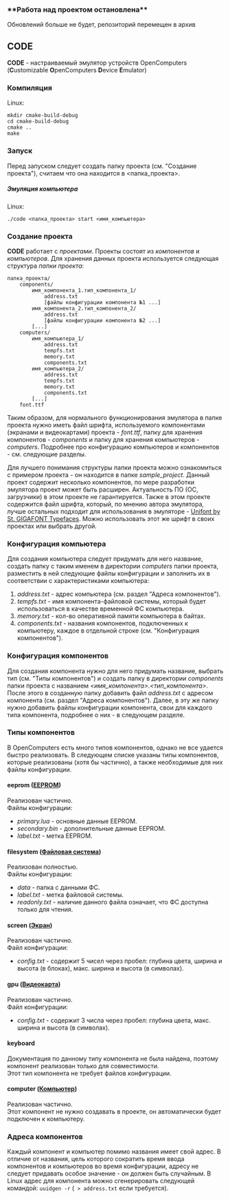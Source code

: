 ### \*\*Работа над проектом остановлена\*\*
Обновлений больше не будет, репозиторий перемещен в архив
## CODE
**CODE** - настраиваемый эмулятор устройств OpenComputers (**C**ustomizable **O**penComputers **D**evice **E**mulator)

### Компиляция
Linux:
```shell script
mkdir cmake-build-debug
cd cmake-build-debug
cmake ..
make
```

### Запуск
Перед запуском следует создать папку проекта (см. "Создание проекта"), считаем что она находится в \<папка_проекта\>.
##### Эмуляция компьютера
Linux:
```shell script
./code <папка_проекта> start <имя_компьютера>
```

### Создание проекта
**CODE** работает с _проектами_. Проекты состоят из _компонентов_ и _компьютеров_. Для хранения данных проекта используется следующая структура _папки проекта_:
```
папка_проекта/
    components/
        имя_компонента_1.тип_компонента_1/
            address.txt
            [файлы конфигурации компонента №1 ...]
        имя_компонента_2.тип_компонента_2/
            address.txt
            [файлы конфигурации компонента №2 ...]
        [...]
    computers/
        имя_компьютера_1/
            address.txt
            tempfs.txt
            memory.txt
            components.txt
        имя_компьютера_2/
            address.txt
            tempfs.txt
            memory.txt
            components.txt
        [...]
    font.ttf
```
Таким образом, для нормального функционирования эмулятора в папке проекта нужно иметь файл шрифта,
используемого компонентами (экранами и видеокартами) проекта - _font.ttf_, папку для хранения компонентов - _components_ и 
папку для хранения компьютеров - _computers_. Подробнее про конфигурацию компьютеров и компонентов - см. следующие разделы.

Для лучшего понимания структуры папки проекта можно ознакомиться с примером проекта - он находится в папке _sample_project_.
Данный проект содержит несколько компонентов, по мере разработки эмулятора проект может быть расширен. Актуальность ПО 
(ОС, загрузчики) в этом проекте не гарантируется. Также в этом проекте содержится файл шрифта, который, по мнению
автора эмулятора, лучше остальных подходит для использования в эмуляторе - [Unifont by St. GIGAFONT Typefaces](https://www.fontspace.com/unifont-font-f26370 "Страница шрифта").
Можно использовать этот же шрифт в своих проектах или выбрать другой.

### Конфигурация компьютера
Для создания компьютера следует придумать для него название, создать папку с таким именем в директории _computers_ папки проекта,
разместить в ней следующие файлы конфигурации и заполнить их в соответствии с характеристиками компьютера:
1. _address.txt_ - адрес компьютера (см. раздел "Адреса компонентов").
1. _tempfs.txt_ - имя компонента-файловой системы, который будет использоваться в качестве временной ФС компьютера.
1. _memory.txt_ - кол-во оперативной памяти компьютера в байтах.
1. _components.txt_ - названия компонентов, подключенных к компьютеру, каждое в отдельной строке (см. "Конфигурация компонентов").

### Конфигурация компонентов
Для создания компонента нужно для него придумать название, выбрать тип (см. "Типы компонентов") и создать папку в директории _components_ папки проекта
с названием _<имя_компонента>.<тип_компонента>_. После этого в созданную папку добавить файл _address.txt_ с адресом компонента (см. раздел "Адреса компонентов").
Далее, в эту же папку нужно добавить файлы конфигурации компонента, свои для каждого типа компонента, подробнее о них - в следующем разделе.

### Типы компонентов
В OpenComputers есть много типов компонентов, однако не все удается быстро реализовать. В следующем списке указаны типы компонентов, 
которые реализованы (хотя бы частично), а также необходимые для них файлы конфигурации.

#### eeprom ([EEPROM](https://ocdoc.cil.li/component:eeprom))
Реализован частично.  
Файлы конфигурации:
* _primary.lua_ - основные данные EEPROM.
* _secondary.bin_ - дополнительные данные EEPROM.
* _label.txt_ - метка EEPROM.
#### filesystem ([Файловая система](https://ocdoc.cil.li/component:filesystem))
Реализован полностью.  
Файлы конфигурации:
* _data_ - папка с данными ФС.
* _label.txt_ - метка файловой системы.
* _readonly.txt_ - наличие данного файла означает, что ФС доступна только для чтения.
#### screen ([Экран](https://ocdoc.cil.li/component:screen))
Реализован частично.  
Файл конфигурации:
* _config.txt_ - содержит 5 чисел через пробел: глубина цвета, ширина и высота (в блоках), макс. ширина и высота (в символах).
#### gpu ([Видеокарта](https://ocdoc.cil.li/component:gpu))
Реализован частично.  
Файл конфигурации:
* _config.txt_ - содержит 3 числа через пробел: глубина цвета, макс. ширина и высота (в символах).
#### keyboard
Документация по данному типу компонента не была найдена, поэтому компонент реализован только для совместимости.  
Этот тип компонента не требует файлов конфигурации.
#### computer ([Компьютер](https://ocdoc.cil.li/component:computer))
Реализован частично.  
Этот компонент не нужно создавать в проекте, он автоматически будет подключен к компьютеру.

### Адреса компонентов
Каждый компонент и компьютер помимо названия имеет свой адрес. В отличие от названия, цель которого сократить время ввода 
компонентов и компьютеров во время конфигурации, адресу не следует придавать особое значение - он должен быть случайным.
В Linux адрес для компонента можно сгенерировать следующей командой: ```uuidgen -r``` (``` > address.txt``` если требуется).

